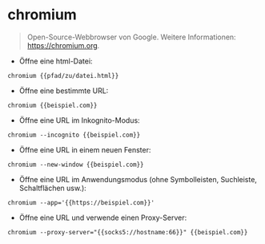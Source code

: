 # chromium

> Open-Source-Webbrowser von Google.
> Weitere Informationen: <https://chromium.org>.

- Öffne eine html-Datei:

`chromium {{pfad/zu/datei.html}}`

- Öffne eine bestimmte URL:

`chromium {{beispiel.com}}`

- Öffne eine URL im Inkognito-Modus:

`chromium --incognito {{beispiel.com}}`

- Öffne eine URL in einem neuen Fenster:

`chromium --new-window {{beispiel.com}}`

- Öffne eine URL im Anwendungsmodus (ohne Symbolleisten, Suchleiste, Schaltflächen usw.):

`chromium --app='{{https://beispiel.com}}'`

- Öffne eine URL und verwende einen Proxy-Server:

`chromium --proxy-server="{{socks5://hostname:66}}" {{beispiel.com}}`
